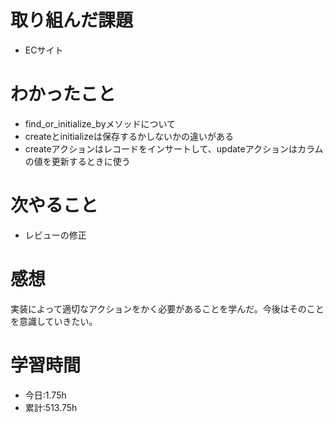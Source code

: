 # 取り組んだ課題
- ECサイト
# わかったこと
- find_or_initialize_byメソッドについて
- createとinitializeは保存するかしないかの違いがある
- createアクションはレコードをインサートして、updateアクションはカラムの値を更新するときに使う
# 次やること
- レビューの修正
# 感想
実装によって適切なアクションをかく必要があることを学んだ。今後はそのことを意識していきたい。
# 学習時間
- 今日:1.75h
- 累計:513.75h